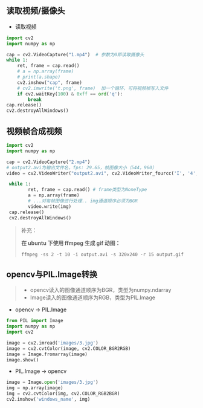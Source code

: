 ## 读取视频/摄像头

- 读取视频

```python
import cv2
import numpy as np

cap = cv2.VideoCapture("1.mp4")  # 参数为0即读取摄像头
while 1:
    ret, frame = cap.read()
    # a = np.array(frame)
    # print(a.shape)
    cv2.imshow("cap", frame)
    # cv2.imwrite('t.png', frame)  加一个循环，可将视频帧写入文件
    if cv2.waitKey(100) & 0xff == ord('q'):
        break
cap.release()
cv2.destroyAllWindows()
```



## 视频帧合成视频

```python
import cv2
import numpy as np

cap = cv2.VideoCapture("2.mp4")
# output2.avi为输出文件名，fps: 29.65，帧图像大小（544，960）
video = cv2.VideoWriter("output2.avi", cv2.VideoWriter_fourcc('I', '4', '2', '0'), 29.65, (544, 960))  # (w,h)

 while 1:
        ret, frame = cap.read() # frame类型为NoneType
        a = np.array(frame)
        # ...对每帧图像进行处理.. img通道顺序必须为BGR
        video.write(img)
 cap.release()
 cv2.destroyAllWindows()
```

> 补充：
>
> **在 ubuntu 下使用 ffmpeg 生成 gif 动图：**
>
> `ffmpeg -ss 2 -t 10 -i output.avi -s 320x240 -r 15 output.gif`

## opencv与PIL.Image转换

> - opencv读入的图像通道顺序为BGR，类型为numpy.ndarray
> - Image读入的图像通道顺序为RGB，类型为PIL.Image

- opencv -> PIL.Image

```python
from PIL import Image
import numpy as np
import cv2

image = cv2.imread('images/3.jpg')
image = cv2.cvtColor(image, cv2.COLOR_BGR2RGB)
image = Image.fromarray(image)
image.show()
```

- PIL.Image -> opencv

```python
image = Image.open('images/3.jpg')
img = np.array(image)
img = cv2.cvtColor(img, cv2.COLOR_RGB2BGR)
cv2.imshow('windows_name', img)
```

